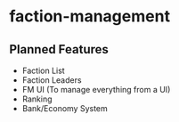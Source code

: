 # faction-management

## Planned Features
 - Faction List
 - Faction Leaders
 - FM UI (To manage everything from a UI)
 - Ranking
 - Bank/Economy System